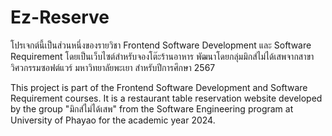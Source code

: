 # Ez-Reserve
โปรเจกต์นี้เป็นส่วนหนึ่งของรายวิชา Frontend Software Development และ Software Requirement โดยเป็นเว็บไซต์สำหรับจองโต๊ะร้านอาหาร พัฒนาโดยกลุ่มมิกส์ไม่ได้เสพจากสาขาวิศวกรรมซอฟต์แวร์ มหาวิทยาลัยพะเยา สำหรับปีการศึกษา 2567

This project is part of the Frontend Software Development and Software Requirement courses. It is a restaurant table reservation website developed by the group "มิกส์ไม่ได้เสพ" from the Software Engineering program at University of Phayao for the academic year 2024.
